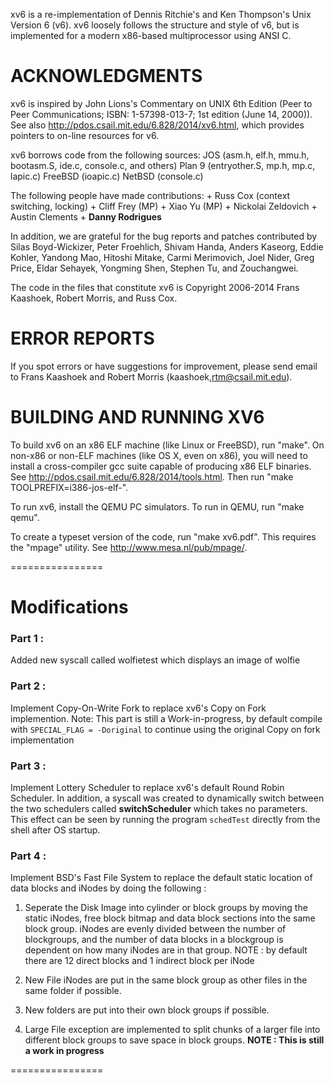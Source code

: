 xv6 is a re-implementation of Dennis Ritchie's and Ken Thompson's Unix
Version 6 (v6).  xv6 loosely follows the structure and style of v6,
but is implemented for a modern x86-based multiprocessor using ANSI C.

# ACKNOWLEDGMENTS

xv6 is inspired by John Lions's Commentary on UNIX 6th Edition (Peer
to Peer Communications; ISBN: 1-57398-013-7; 1st edition (June 14,
2000)). See also http://pdos.csail.mit.edu/6.828/2014/xv6.html, which
provides pointers to on-line resources for v6.

xv6 borrows code from the following sources:
    JOS (asm.h, elf.h, mmu.h, bootasm.S, ide.c, console.c, and others)
    Plan 9 (entryother.S, mp.h, mp.c, lapic.c)
    FreeBSD (ioapic.c)
    NetBSD (console.c)

The following people have made contributions:
    + Russ Cox (context switching, locking)
    + Cliff Frey (MP)
    + Xiao Yu (MP)
    + Nickolai Zeldovich
    + Austin Clements
    + **Danny Rodrigues**

In addition, we are grateful for the bug reports and patches contributed by
Silas Boyd-Wickizer, Peter Froehlich, Shivam Handa, Anders Kaseorg, Eddie
Kohler, Yandong Mao, Hitoshi Mitake, Carmi Merimovich, Joel Nider, Greg Price,
Eldar Sehayek, Yongming Shen, Stephen Tu, and Zouchangwei.

The code in the files that constitute xv6 is
Copyright 2006-2014 Frans Kaashoek, Robert Morris, and Russ Cox.

# ERROR REPORTS

If you spot errors or have suggestions for improvement, please send
email to Frans Kaashoek and Robert Morris (kaashoek,rtm@csail.mit.edu). 

# BUILDING AND RUNNING XV6

To build xv6 on an x86 ELF machine (like Linux or FreeBSD), run "make".
On non-x86 or non-ELF machines (like OS X, even on x86), you will
need to install a cross-compiler gcc suite capable of producing x86 ELF
binaries.  See http://pdos.csail.mit.edu/6.828/2014/tools.html.
Then run "make TOOLPREFIX=i386-jos-elf-".

To run xv6, install the QEMU PC simulators.  To run in QEMU, run "make qemu".

To create a typeset version of the code, run "make xv6.pdf".  This
requires the "mpage" utility.  See http://www.mesa.nl/pub/mpage/.

================

# Modifications

### Part 1 :
Added new syscall called wolfietest which displays an image of wolfie

### Part 2 : 
Implement Copy-On-Write Fork to replace xv6's Copy on Fork implemention.
Note: This part is still a Work-in-progress, by default compile with `SPECIAL_FLAG = -Doriginal` to continue using
the original Copy on fork implementation

### Part 3 :
Implement Lottery Scheduler to replace xv6's default Round Robin Scheduler. In addition, a syscall was created to dynamically
switch between the two schedulers called **switchScheduler** which takes no parameters. This effect can be seen by running the program
`schedTest` directly from the shell after OS startup.

### Part 4 : 
Implement BSD's Fast File System to replace the default static location of data blocks and iNodes by doing the following :

1. Seperate the Disk Image into cylinder or block groups by moving the static iNodes, free block bitmap and data block sections into
    the same block group. iNodes are evenly divided between the number of blockgroups, and the number of data blocks in a blockgroup is dependent on how many iNodes are in that group.  NOTE : by default there are 12 direct blocks and 1 indirect block per iNode

2. New File iNodes are put in the same block group as other files in the same folder if possible.
3. New folders are put into their own block groups if possible.
4. Large File exception are implemented to split chunks of a larger file into different block groups to save space in block groups.
    **NOTE : This is still a work in progress**

================



